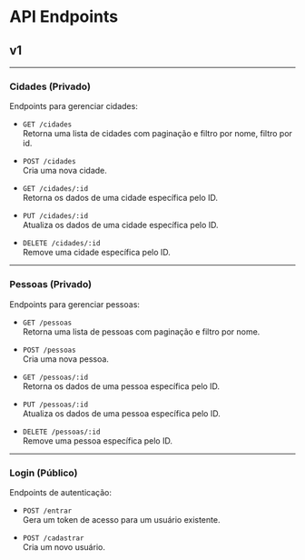 # API Endpoints

## v1

---

### Cidades (Privado)

Endpoints para gerenciar cidades:

- `GET /cidades`  
  Retorna uma lista de cidades com paginação e filtro por nome, filtro por id.

- `POST /cidades`  
  Cria uma nova cidade.

- `GET /cidades/:id`  
  Retorna os dados de uma cidade específica pelo ID.

- `PUT /cidades/:id`  
  Atualiza os dados de uma cidade específica pelo ID.

- `DELETE /cidades/:id`  
  Remove uma cidade específica pelo ID.

---

### Pessoas (Privado)

Endpoints para gerenciar pessoas:

- `GET /pessoas`  
  Retorna uma lista de pessoas com paginação e filtro por nome.

- `POST /pessoas`  
  Cria uma nova pessoa.

- `GET /pessoas/:id`  
  Retorna os dados de uma pessoa específica pelo ID.

- `PUT /pessoas/:id`  
  Atualiza os dados de uma pessoa específica pelo ID.

- `DELETE /pessoas/:id`  
  Remove uma pessoa específica pelo ID.

---

### Login (Público)

Endpoints de autenticação:

- `POST /entrar`  
  Gera um token de acesso para um usuário existente.

- `POST /cadastrar`  
  Cria um novo usuário.
